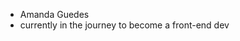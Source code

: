 - Amanda Guedes
- currently in the journey to become a front-end dev


<!---
guedesamanda/guedesamanda is a ✨ special ✨ repository because its `README.md` (this file) appears on your GitHub profile.
You can click the Preview link to take a look at your changes.
--->
